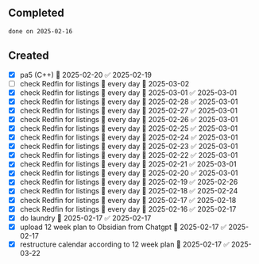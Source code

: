 
## Completed

```tasks
done on 2025-02-16
```

## Created
- [x] pa5 (C++) 📅 2025-02-20 ✅ 2025-02-19
- [ ] check Redfin for listings 🔁 every day 🛫 2025-03-02
- [x] check Redfin for listings 🔁 every day 🛫 2025-03-01 ✅ 2025-03-01
- [x] check Redfin for listings 🔁 every day 🛫 2025-02-28 ✅ 2025-03-01
- [x] check Redfin for listings 🔁 every day 🛫 2025-02-27 ✅ 2025-03-01
- [x] check Redfin for listings 🔁 every day 🛫 2025-02-26 ✅ 2025-03-01
- [x] check Redfin for listings 🔁 every day 🛫 2025-02-25 ✅ 2025-03-01
- [x] check Redfin for listings 🔁 every day 🛫 2025-02-24 ✅ 2025-03-01
- [x] check Redfin for listings 🔁 every day 🛫 2025-02-23 ✅ 2025-03-01
- [x] check Redfin for listings 🔁 every day 🛫 2025-02-22 ✅ 2025-03-01
- [x] check Redfin for listings 🔁 every day 🛫 2025-02-21 ✅ 2025-03-01
- [x] check Redfin for listings 🔁 every day 🛫 2025-02-20 ✅ 2025-03-01
- [x] check Redfin for listings 🔁 every day 🛫 2025-02-19 ✅ 2025-02-26
- [x] check Redfin for listings 🔁 every day 🛫 2025-02-18 ✅ 2025-02-24
- [x] check Redfin for listings 🔁 every day 🛫 2025-02-17 ✅ 2025-02-18
- [x] check Redfin for listings 🔁 every day 🛫 2025-02-16 ✅ 2025-02-17
- [x] do laundry 📅 2025-02-17 ✅ 2025-02-17
- [x] upload 12 week plan to Obsidian from Chatgpt 📅 2025-02-17 ✅ 2025-02-17
- [x] restructure calendar according to 12 week plan 📅 2025-02-17 ✅ 2025-03-22